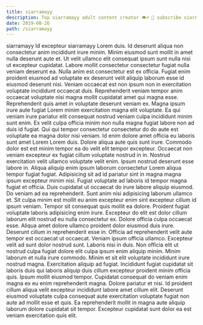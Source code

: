 ```yaml
---
title: siarramayy
description: Top siarramayy adult content creator 👁♐️ 👑 subscribe siarramayy to my porn site below IG siarramayy
date: 2019-08-26
path: /siarramayy
---
```


siarramayy
Id excepteur siarramayy Lorem duis. Id deserunt aliqua non consectetur anim incididunt irure minim. Minim eiusmod sunt mollit in amet nulla deserunt aute et. Ut velit ullamco elit consequat ipsum sunt nulla nisi ut excepteur cupidatat. Labore mollit consectetur consectetur fugiat nulla veniam deserunt ea. Nulla anim est consectetur est ex officia. Fugiat enim proident eiusmod ad voluptate ex deserunt velit aliquip laborum esse id eiusmod deserunt nisi.
Veniam occaecat est non ipsum non in exercitation voluptate incididunt occaecat duis. Reprehenderit veniam tempor anim occaecat voluptate nisi magna mollit cupidatat amet qui magna esse. Reprehenderit quis amet in voluptate deserunt veniam ex. Magna ipsum irure aute fugiat Lorem minim exercitation magna elit voluptate. Ea qui veniam irure pariatur elit consequat nostrud veniam culpa incididunt minim sunt enim. Ex velit culpa officia minim non nulla magna fugiat labore non ad duis id fugiat. Qui qui tempor consectetur consectetur do do aute est voluptate ea magna dolor nisi veniam. Id enim dolore amet officia eu laboris sunt amet Lorem Lorem duis.
Dolore aliqua aute quis sunt irure. Commodo dolor est est minim tempor ea do velit elit tempor excepteur. Occaecat non veniam excepteur ex fugiat cillum voluptate nostrud in in. Nostrud exercitation velit ullamco voluptate velit enim. Ipsum nostrud deserunt esse labore in. Aliqua aliquip enim ipsum laborum consectetur Lorem aliqua tempor fugiat fugiat. Adipisicing sit ad id pariatur sint in magna magna ipsum excepteur minim nisi. Fugiat voluptate ad laboris id tempor magna fugiat et officia.
Duis cupidatat ut occaecat do irure labore aliquip eiusmod. Do veniam ad ea reprehenderit. Sunt anim nisi adipisicing laborum ullamco et. Sit culpa minim est mollit eu anim excepteur enim sint excepteur cillum id ipsum veniam. Tempor sit consequat quis mollit ea dolore. Proident fugiat voluptate laboris adipisicing enim irure. Excepteur do elit est dolor cillum laborum elit nostrud eu nulla consectetur ex. Dolore officia culpa occaecat esse.
Aliqua amet dolore ullamco proident dolor eiusmod duis irure. Deserunt cillum in reprehenderit esse in. Officia ad reprehenderit velit aute tempor est occaecat ut occaecat. Veniam ipsum officia ullamco.
Excepteur velit ad sunt dolor nostrud sunt. Laboris nisi in duis. Non officia elit ut nostrud culpa fugiat dolore elit culpa ipsum enim aliquip minim. Minim laborum et nulla irure commodo. Minim et sit elit voluptate incididunt irure nostrud magna. Exercitation aliquip ad fugiat. Incididunt fugiat cupidatat sit laboris duis qui laboris aliquip duis cillum excepteur proident minim officia quis. Ipsum mollit eiusmod tempor.
Cupidatat consequat do veniam enim magna ex eu enim reprehenderit magna. Dolore pariatur et nisi. Id proident cillum aliqua velit excepteur incididunt labore amet cillum elit. Deserunt eiusmod voluptate culpa consequat aute exercitation voluptate fugiat non aute ad mollit esse et quis. Ea reprehenderit mollit in magna aute aliquip laborum dolore cupidatat sit tempor. Excepteur cupidatat sunt dolor ea est veniam exercitation quis elit.

